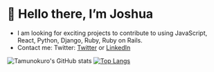   # 👋 Hello there, I’m Joshua
- I am looking for exciting projects to contribute to using JavaScript, React, Python, Django, Ruby, Ruby on Rails.
- Contact me: Twitter: [Twitter](https://twitter.com/tamuno____) or [LinkedIn](https://www.linkedin.com/in/joshua-blue-jack/)

![Tamunokuro's GitHub stats](https://github-readme-stats.vercel.app/api?username=tamunokuro&show_icons=true&theme=radical)
[![Top Langs](https://github-readme-stats.vercel.app/api/top-langs/?username=tamunokuro&layout=compact&theme=radical)](https://github.com/tamunokuro/github-readme-stats)



<!---
Tamunokuro/Tamunokuro is a ✨ special ✨ repository because its `README.md` (this file) appears on your GitHub profile.
You can click the Preview link to take a look at your changes.
--->
